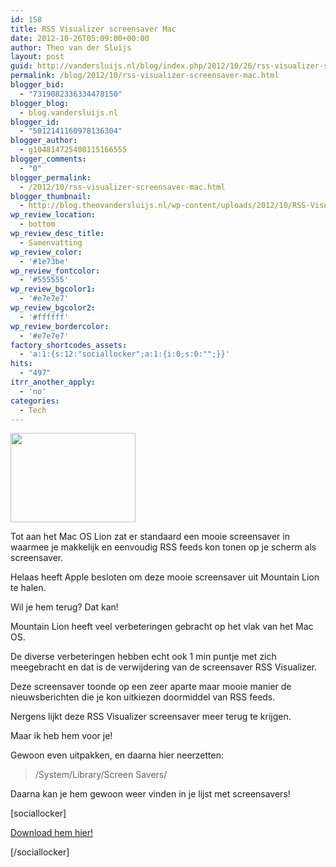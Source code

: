 ```yaml
---
id: 158
title: RSS Visualizer screensaver Mac
date: 2012-10-26T05:09:00+00:00
author: Theo van der Sluijs
layout: post
guid: http://vandersluijs.nl/blog/index.php/2012/10/26/rss-visualizer-screensaver-mac/
permalink: /blog/2012/10/rss-visualizer-screensaver-mac.html
blogger_bid:
  - "7319082336334478150"
blogger_blog:
  - blog.vandersluijs.nl
blogger_id:
  - "5012141160978136304"
blogger_author:
  - g104814725400115166555
blogger_comments:
  - "0"
blogger_permalink:
  - /2012/10/rss-visualizer-screensaver-mac.html
blogger_thumbnail:
  - http://blog.theovandersluijs.nl/wp-content/uploads/2012/10/RSS-Visualizer-300x214.jpg
wp_review_location:
  - bottom
wp_review_desc_title:
  - Samenvatting
wp_review_color:
  - '#1e73be'
wp_review_fontcolor:
  - '#555555'
wp_review_bgcolor1:
  - '#e7e7e7'
wp_review_bgcolor2:
  - '#ffffff'
wp_review_bordercolor:
  - '#e7e7e7'
factory_shortcodes_assets:
  - 'a:1:{s:12:"sociallocker";a:1:{i:0;s:0:"";}}'
hits:
  - "497"
itrr_another_apply:
  - 'no'
categories:
  - Tech
---
```

<div>
  <a href=https://vandersluijs.resultants-e.nl/2012/10/RSS-Visualizer.jpg"><img src=https://vandersluijs.resultants-e.nl/2012/10/RSS-Visualizer-300x214.jpg" alt="" width="200" height="143" border="0" /></a>
</div>

Tot aan het Mac OS Lion zat er standaard een mooie screensaver in waarmee je makkelijk en eenvoudig RSS feeds kon tonen op je scherm als screensaver.

Helaas heeft Apple besloten om deze mooie screensaver uit Mountain Lion te halen.

Wil je hem terug? Dat kan!
  
<a name="more"></a>Mountain Lion heeft veel verbeteringen gebracht op het vlak van het Mac OS.

De diverse verbeteringen hebben echt ook 1 min puntje met zich meegebracht en dat is de verwijdering van de screensaver RSS Visualizer.

Deze screensaver toonde op een zeer aparte maar mooie manier de nieuwsberichten die je kon uitkiezen doormiddel van RSS feeds.

Nergens lijkt deze RSS Visualizer screensaver meer terug te krijgen.

Maar ik heb hem voor je!

Gewoon even uitpakken, en daarna hier neerzetten:

> /System/Library/Screen Savers/

Daarna kan je hem gewoon weer vinden in je lijst met screensavers!

<div>
</div>

[sociallocker]

<div>
  <a href="https://s3-eu-west-1.amazonaws.com/cpn.iamboredsoiblog.eu/RSS+Visualizer.qtz.gz" target="_blank">Download hem hier!</a>
</div>

[/sociallocker]

<img src="https://www.paypalobjects.com/en_US/i/scr/pixel.gif" alt="" width="1" height="1" border="0" />